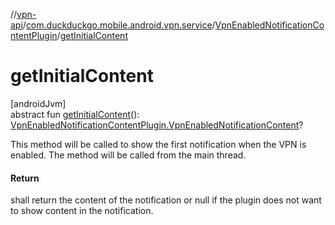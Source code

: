 //[vpn-api](../../../index.md)/[com.duckduckgo.mobile.android.vpn.service](../index.md)/[VpnEnabledNotificationContentPlugin](index.md)/[getInitialContent](get-initial-content.md)

# getInitialContent

[androidJvm]\
abstract fun [getInitialContent](get-initial-content.md)(): [VpnEnabledNotificationContentPlugin.VpnEnabledNotificationContent](-vpn-enabled-notification-content/index.md)?

This method will be called to show the first notification when the VPN is enabled. The method will be called from the main thread.

#### Return

shall return the content of the notification or null if the plugin does not want to show content in the notification.
